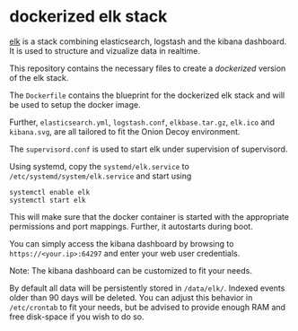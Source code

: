 # dockerized elk stack


[elk](http://www.elasticsearch.org/overview/) is a stack combining elasticsearch, logstash and the kibana dashboard. It is used to structure and vizualize data in realtime.

This repository contains the necessary files to create a *dockerized* version of the elk stack.

The `Dockerfile` contains the blueprint for the dockerized elk stack and will be used to setup the docker image.  

Further, `elasticsearch.yml`, `logstash.conf`, `elkbase.tar.gz`, `elk.ico` and `kibana.svg`,  are all tailored to fit the Onion Decoy environment.

The `supervisord.conf` is used to start elk under supervision of supervisord.

Using systemd, copy the `systemd/elk.service` to `/etc/systemd/system/elk.service` and start using

```
systemctl enable elk
systemctl start elk
```

This will make sure that the docker container is started with the appropriate permissions and port mappings. Further, it autostarts during boot.

You can simply access the kibana dashboard by browsing to ``https://<your.ip>:64297`` and enter your web user credentials.

Note: The kibana dashboard can be customized to fit your needs.

By default all data will be persistently stored in `/data/elk/`. Indexed events older than 90 days will be deleted. You can adjust this behavior in `/etc/crontab` to fit your needs, but be advised to provide enough RAM and free disk-space if you wish to do so.


